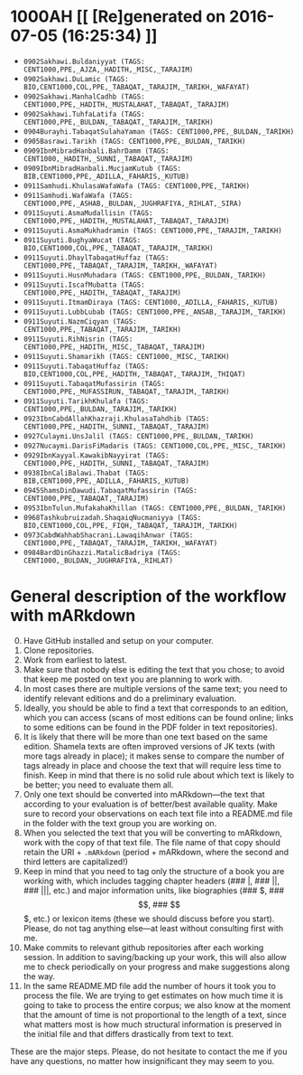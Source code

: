 # 1000AH [[ [Re]generated on 2016-07-05 (16:25:34) ]]

* `0902Sakhawi.Buldaniyyat (TAGS: CENT1000,PPE,_AJZA,_HADITH,_MISC,_TARAJIM)`
* `0902Sakhawi.DuLamic (TAGS: BIO,CENT1000,COL,PPE,_TABAQAT,_TARAJIM,_TARIKH,_WAFAYAT)`
* `0902Sakhawi.ManhalCadhb (TAGS: CENT1000,PPE,_HADITH,_MUSTALAHAT,_TABAQAT,_TARAJIM)`
* `0902Sakhawi.TuhfaLatifa (TAGS: CENT1000,PPE,_BULDAN,_TABAQAT,_TARAJIM,_TARIKH)`
* `0904Burayhi.TabaqatSulahaYaman (TAGS: CENT1000,PPE,_BULDAN,_TARIKH)`
* `0905Basrawi.Tarikh (TAGS: CENT1000,PPE,_BULDAN,_TARIKH)`
* `0909IbnMibradHanbali.BahrDamm (TAGS: CENT1000,_HADITH,_SUNNI,_TABAQAT,_TARAJIM)`
* `0909IbnMibradHanbali.MucjamKutub (TAGS: BIB,CENT1000,PPE,_ADILLA,_FAHARIS,_KUTUB)`
* `0911Samhudi.KhulasaWafaWafa (TAGS: CENT1000,PPE,_TARIKH)`
* `0911Samhudi.WafaWafa (TAGS: CENT1000,PPE,_ASHAB,_BULDAN,_JUGHRAFIYA,_RIHLAT,_SIRA)`
* `0911Suyuti.AsmaMudallisin (TAGS: CENT1000,PPE,_HADITH,_MUSTALAHAT,_TABAQAT,_TARAJIM)`
* `0911Suyuti.AsmaMukhadramin (TAGS: CENT1000,PPE,_TARAJIM,_TARIKH)`
* `0911Suyuti.BughyaWucat (TAGS: BIO,CENT1000,COL,PPE,_TABAQAT,_TARAJIM,_TARIKH)`
* `0911Suyuti.DhaylTabaqatHuffaz (TAGS: CENT1000,PPE,_TABAQAT,_TARAJIM,_TARIKH,_WAFAYAT)`
* `0911Suyuti.HusnMuhadara (TAGS: CENT1000,PPE,_BULDAN,_TARIKH)`
* `0911Suyuti.IscafMubatta (TAGS: CENT1000,PPE,_HADITH,_TABAQAT,_TARAJIM)`
* `0911Suyuti.ItmamDiraya (TAGS: CENT1000,_ADILLA,_FAHARIS,_KUTUB)`
* `0911Suyuti.LubbLubab (TAGS: CENT1000,PPE,_ANSAB,_TARAJIM,_TARIKH)`
* `0911Suyuti.NazmCiqyan (TAGS: CENT1000,PPE,_TABAQAT,_TARAJIM,_TARIKH)`
* `0911Suyuti.RihNisrin (TAGS: CENT1000,PPE,_HADITH,_MISC,_TABAQAT,_TARAJIM)`
* `0911Suyuti.Shamarikh (TAGS: CENT1000,_MISC,_TARIKH)`
* `0911Suyuti.TabaqatHuffaz (TAGS: BIO,CENT1000,COL,PPE,_HADITH,_TABAQAT,_TARAJIM,_THIQAT)`
* `0911Suyuti.TabaqatMufassirin (TAGS: CENT1000,PPE,_MUFASSIRUN,_TABAQAT,_TARAJIM,_TARIKH)`
* `0911Suyuti.TarikhKhulafa (TAGS: CENT1000,PPE,_BULDAN,_TARAJIM,_TARIKH)`
* `0923IbnCabdAllahKhazraji.KhulasaTahdhib (TAGS: CENT1000,PPE,_HADITH,_SUNNI,_TABAQAT,_TARAJIM)`
* `0927Culaymi.UnsJalil (TAGS: CENT1000,PPE,_BULDAN,_TARIKH)`
* `0927Nucaymi.DarisFiMadaris (TAGS: CENT1000,COL,PPE,_MISC,_TARIKH)`
* `0929IbnKayyal.KawakibNayyirat (TAGS: CENT1000,PPE,_HADITH,_SUNNI,_TABAQAT,_TARAJIM)`
* `0938IbnCaliBalawi.Thabat (TAGS: BIB,CENT1000,PPE,_ADILLA,_FAHARIS,_KUTUB)`
* `0945ShamsDinDawudi.TabaqatMufassirin (TAGS: CENT1000,PPE,_TABAQAT,_TARAJIM)`
* `0953IbnTulun.MufakahaKhillan (TAGS: CENT1000,PPE,_BULDAN,_TARIKH)`
* `0968Tashkubruizadah.ShaqaiqNucmaniyya (TAGS: BIO,CENT1000,COL,PPE,_FIQH,_TABAQAT,_TARAJIM,_TARIKH)`
* `0973CabdWahhabShacrani.LawaqihAnwar (TAGS: CENT1000,PPE,_TABAQAT,_TARAJIM,_TARIKH,_WAFAYAT)`
* `0984BardDinGhazzi.MatalicBadriya (TAGS: CENT1000,_BULDAN,_JUGHRAFIYA,_RIHLAT)`


# General description of the workflow with mARkdown

0. Have GitHub installed and setup on your computer.
1. Clone repositories.
2. Work from earliest to latest.
3. Make sure that nobody else is editing the text that you chose; to avoid that keep me posted on text you are planning to work with. 
4. In most cases there are multiple versions of the same text; you need to identify relevant editions and do a preliminary evaluation. 
5. Ideally,  you should be able to find a text that corresponds to an edition,  which you can access (scans of most editions can be found online; links to some editions can be found in the PDF folder in text repositories). 
6. It is likely that there will be more than one text based on the same edition. Shamela texts are often improved versions of JK texts (with more tags already in place);  it makes sense to compare the number of tags already in place and choose the text that will require less time to finish. Keep in mind that there is no solid rule about which text is likely to be better; you need to evaluate them all.
7. Only one text should be converted into mARkdown—the text that according to your evaluation is of better/best available quality. Make sure to record your observations on each text file into a README.md file in the folder with the text group you are working on. 
8. When you selected the text that you will be converting to mARkdown, work with the copy of that text file. The file name of that copy should retain the URI + `.mARkdown` (period + mARkdown,  where the second and third letters are capitalized!) 
9. Keep in mind that you need to tag only the structure of a book you are working with,  which includes tagging chapter headers (### |,  ### ||,  ### |||, etc.) and major information units, like biographies (### $,  ### $$,  ### $$$,  etc.) or lexicon items (these we should discuss before you start). Please,  do not tag anything else—at least without consulting first with me. 
10. Make commits to relevant github repositories after each working session.  In addition to saving/backing up your work,  this will also allow me to check periodically on your progress and make suggestions along the way.
11. In the same README.MD file add the number of hours it took you to process the file. We are trying to get estimates on how much time it is going to take to process the entire corpus; we also know at the moment that the amount of time is not proportional to the length of a text, since what matters most is how much structural information is preserved in the initial file and that differs drastically from text to text.

These are the major steps.  Please,  do not hesitate to contact the me if you have any questions, no matter how insignificant they may seem to you.

